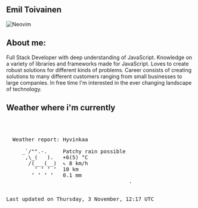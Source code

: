 ## Emil Toivainen 

![Neovim](https://img.shields.io/badge/NeoVim-%2357A143.svg?&style=for-the-badge&logo=neovim&logoColor=white)

## About me: 

Full Stack Developer with deep understanding of JavaScript. Knowledge on a variety of libraries and frameworks made for JavaScript. Loves to create robust solutions for different kinds of problems. Career consists of creating solutions to many different customers ranging from small businesses to large companies. In free time I'm interested in the ever changing landscape of technology. 

## Weather where i'm currently  
<pre>


 
  Weather report: Hyvinkaa  
    
     _`/"".-.     Patchy rain possible  
      ,\_(   ).   +6(5) °C  
       /(___(__)  ↖ 8 km/h  
         ‘ ‘ ‘ ‘  10 km  
        ‘ ‘ ‘ ‘   0.1 mm  
                                       .


Last updated on Thursday, 3 November, 12:17 UTC
</pre>
